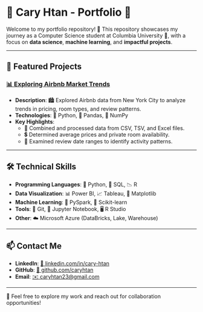 # 🌟 Cary Htan - Portfolio 🌟

Welcome to my portfolio repository! 🚀 This repository showcases my journey as a Computer Science student at Columbia University 🦁, with a focus on **data science**, **machine learning**, and **impactful projects**.

---

## 💼 Featured Projects

### [📊 Exploring Airbnb Market Trends](https://github.com/caryhtan/Exploring-Airbnb-Market-Trends)
- **Description**: 🏙️ Explored Airbnb data from New York City to analyze trends in pricing, room types, and review patterns.
- **Technologies**: 🐍 Python, 🐼 Pandas, 🔢 NumPy
- **Key Highlights**:
  - 🔄 Combined and processed data from CSV, TSV, and Excel files.
  - 💲 Determined average prices and private room availability.
  - 📅 Examined review date ranges to identify activity patterns.

---

## 🛠️ Technical Skills
- **Programming Languages**: 🐍 Python, 💾 SQL, 📉 R
- **Data Visualization**: 📊 Power BI, 📈 Tableau, 📐 Matplotlib
- **Machine Learning**: 🤖 PySpark, 🧠 Scikit-learn
- **Tools**: 🔧 Git, 📒 Jupyter Notebook, 🖥️ R Studio
- **Other**: ☁️ Microsoft Azure (DataBricks, Lake, Warehouse)

---

## 📫 Contact Me
- **LinkedIn**: [🔗 linkedin.com/in/cary-htan](https://linkedin.com/in/cary-htan-41354a273)
- **GitHub**: [🐙 github.com/caryhtan](https://github.com/caryhtan)
- **Email**: [✉️ caryhtan23@gmail.com](mailto:caryhtan23@gmail.com)

---

🎉 Feel free to explore my work and reach out for collaboration opportunities!
